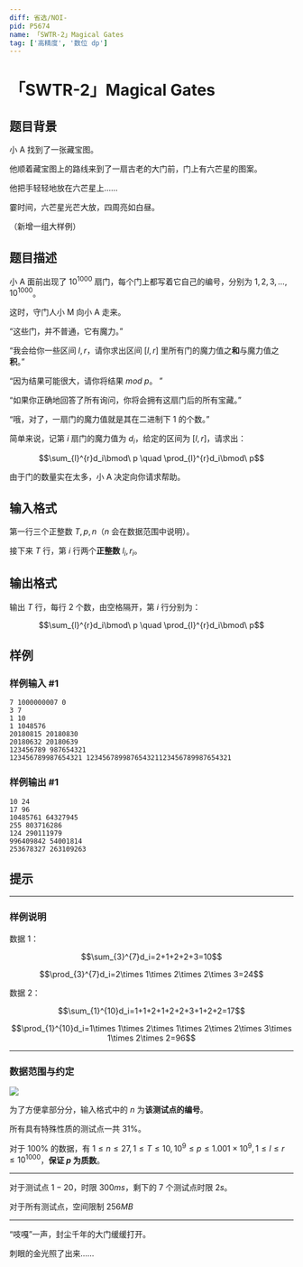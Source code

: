 ```yaml
---
diff: 省选/NOI-
pid: P5674
name: 「SWTR-2」Magical Gates
tag: ['高精度', '数位 dp']
---
```

# 「SWTR-2」Magical Gates
## 题目背景

小 $\mathrm{A}$ 找到了一张藏宝图。

他顺着藏宝图上的路线来到了一扇古老的大门前，门上有六芒星的图案。

他把手轻轻地放在六芒星上……

霎时间，六芒星光芒大放，四周亮如白昼。

（新增一组大样例）
## 题目描述

小 $\mathrm{A}$ 面前出现了 $10^{1000}$ 扇门，每个门上都写着它自己的编号，分别为 $1,2,3,\dots,10^{1000}$。

这时，守门人小 $\mathrm{M}$  向小 $\mathrm{A}$ 走来。

“这些门，并不普通，它有魔力。”

“我会给你一些区间 $l,r$，请你求出区间 $[l,r]$ 里所有门的魔力值之**和**与魔力值之**积**。”

“因为结果可能很大，请你将结果 $mod\ p$。 ”

“如果你正确地回答了所有询问，你将会拥有这扇门后的所有宝藏。”

“哦，对了，一扇门的魔力值就是其在二进制下 $1$ 的个数。”

简单来说，记第 $i$ 扇门的魔力值为 $d_i$，给定的区间为 $[l,r]$，请求出：

$$\sum_{l}^{r}d_i\bmod\ p \quad \prod_{l}^{r}d_i\bmod\ p$$

由于门的数量实在太多，小 $\mathrm{A}$ 决定向你请求帮助。
## 输入格式

第一行三个正整数 $T,p,n$（$n$ 会在数据范围中说明）。

接下来 $T$ 行，第 $i$ 行两个**正整数** $l_i,r_i$。
## 输出格式

输出 $T$ 行，每行 $2$ 个数，由空格隔开，第 $i$ 行分别为：

$$\sum_{l}^{r}d_i\bmod\ p \quad \prod_{l}^{r}d_i\bmod\ p$$
## 样例

### 样例输入 #1
```
7 1000000007 0
3 7
1 10
1 1048576
20180815 20180830
20180632 20180639
123456789 987654321
123456789987654321 123456789987654321123456789987654321
```
### 样例输出 #1
```
10 24
17 96
10485761 64327945
255 803716286
124 290111979
996409842 54001814
253678327 263109263
```
## 提示

---

### 样例说明

数据 $1$：

$$\sum_{3}^{7}d_i=2+1+2+2+3=10$$

$$\prod_{3}^{7}d_i=2\times 1\times 2\times 2\times 3=24$$

数据 $2$：

$$\sum_{1}^{10}d_i=1+1+2+1+2+2+3+1+2+2=17$$

$$\prod_{1}^{10}d_i=1\times 1\times 2\times 1\times 2\times 2\times 3\times 1\times 2\times 2=96$$

---

### 数据范围与约定

![](https://cdn.luogu.com.cn/upload/image_hosting/zv6ppsk4.png)

为了方便拿部分分，输入格式中的 $n$ 为**该测试点的编号**。

所有具有特殊性质的测试点一共 $31\%$。

对于 $100\%$ 的数据，有 $1\leq n\leq 27,1\leq T \leq 10,10^9 \leq p \leq 1.001\times 10^9,1\leq l\leq r\leq 10^{1000}$，**保证 $p$ 为质数**。

---

对于测试点 $1-20$，时限 $300ms$，剩下的 $7$ 个测试点时限 $2s$。

对于所有测试点，空间限制 $256MB$

---

“吱嘎”一声，封尘千年的大门缓缓打开。

刺眼的金光照了出来……
